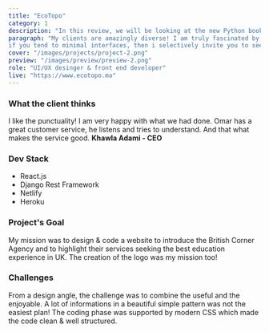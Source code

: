 ```yaml
---
title: "EcoTopo"
category: 1
description: "In this review, we will be looking at the new Python book from Oriley"
paragraph: "My clients are amazingly diverse! I am truly fascinated by this fact. This project for instance is an application directed to an expert company in Topography. I had to create an awesome image to its professional work.
if you tend to minimal interfaces, then i selectively invite you to see this ONE!"
cover: "/images/projects/project-2.png"
preview: "/images/preview/preview-2.png"
role: "UI/UX desinger & front end developer"
live: "https://www.ecotopo.ma"
---
```


### What the client thinks

I like the punctuality! I am very happy with what we had done. Omar has a great customer service, he listens and tries to understand. And that what makes the service good.
**Khawla Adami - CEO**

### Dev Stack

- React.js
- Django Rest Framework
- Netlify
- Heroku

### Project's Goal

My mission was to design & code a website to introduce the British Corner Agency and to highlight their services seeking the best education experience in UK. The creation of the logo was my mission too!

### Challenges

From a design angle, the challenge was to combine the useful and the enjoyable. A lot of informations in a beautiful simple pattern was not the easiest plan! The coding phase was supported by modern CSS which made the code clean & well structured.
